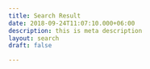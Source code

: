 ```yaml
---
title: Search Result
date: 2018-09-24T11:07:10.000+06:00
description: this is meta description
layout: search
draft: false

---
```

